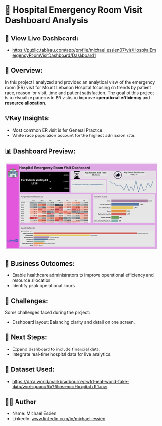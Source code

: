 # 🏥 Hospital Emergency Room Visit Dashboard Analysis 

## 🔗 View Live Dashboard:

- https://public.tableau.com/app/profile/michael.essien07/viz/HospitalEmergencyRoomVisitDashboard/Dashboard1


 ## 📘 Overview: 

In this project I analyzed and provided an analytical view of the emergency room (ER) visit for Mount Lebanon Hospital focusing on trends by patient race, reason for visit, time and patient satisfaction. The goal of this project is to visualize patterns in ER visits to improve **operational efficiency** and **resource allocation**.


## 💡Key Insights: 

- Most common ER visit is for General Practice.
- White race population account for the highest admission rate. 


## 📊 Dashboard Preview:
![Dashboard Overview](https://github.com/Mickeymickz/Hospital-ER-Visit-Dashboard-Analysis/blob/main/Hospital-ER-Visit-Dashboard-Analysis%3AScreenshots/Dasboard%20Overview.png)

## 🚀 Business Outcomes:

- Enable healthcare administrators to improve operational efficiency and resource allocation
- Identify peak operational hours


## 🚧 Challenges: 

Some challenges faced during the project:
- Dashboard layout: Balancing clarity and detail on one screen.


## 🧩 Next Steps: 

- Expand dashboard to include financial data.
- Integrate real-time hospital data for live analytics.


## 📁 Dataset Used:
- https://data.world/markbradbourne/rwfd-real-world-fake-data/workspace/file?filename=Hospital+ER.csv


## 🧑‍💻 Author

- Name: Michael Essien
- LinkedIn: www.linkedin.com/in/michael-essien  
